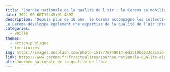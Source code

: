 ```yaml
---
title: "Journée nationale de la qualité de l'air : le Cerema se mobilise"
date: 2021-09-06T15:45:01.489Z
description: "Depuis plus de 10 ans, le Cerema accompagne les collectivités pour faire face à la pollution de l’air émise par les transports, qu’elle soit liée à la route, au trafic maritime ou fluvial.
Le Cerema développe également une expertise de la qualité de l’air intérieur des bâtiments, en particulier des établissements scolaires. Pour intensifier son engagement sur cet enjeu majeur, le Cerema disposera dès 2022 de 2,5 millions d’euros versés au titre de l’astreinte imposée par le Conseil d’État à l’État français."
categories:
  - veille
themes:
  - action-publique
  - territoires
img: https://images.unsplash.com/photo-1517778849014-ed3519bd033d?ixid=MnwxMjA3fDB8MHxwaG90by1wYWdlfHx8fGVufDB8fHx8&ixlib=rb-1.2.1&auto=format&fit=crop&w=913&q=80
link: https://www.cerema.fr/fr/actualites/journee-nationale-qualite-air-cerema-mobilise-ameliorer
alt: Journée nationale de la qualité de l'air
---
```

